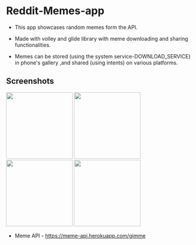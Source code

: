 # Reddit-Memes-app

- This app showcases random memes form the API.

- Made with volley and glide library with meme downloading and sharing functionalities.

- Memes can be stored (using the system service-DOWNLOAD_SERVICE) in phone's gallery ,and shared (using intents) on various platforms.

## Screenshots

<img src="https://user-images.githubusercontent.com/102324791/192413338-bbb09486-2265-453f-9b6d-6a888bbc183c.jpg" width="180">
<img src="https://user-images.githubusercontent.com/102324791/192627201-0c87df98-1084-4efb-a0d0-5de6f178eb4c.jpg" width="180">
<img src="https://user-images.githubusercontent.com/102324791/192413358-edeeb614-61d8-4c25-bfe3-7f837d7c946a.jpg" width="180">
<img src="https://user-images.githubusercontent.com/102324791/192413367-581b705f-56fa-4630-a462-cbbe5111ff95.jpg" width="180">


- Meme API - https://meme-api.herokuapp.com/gimme 
